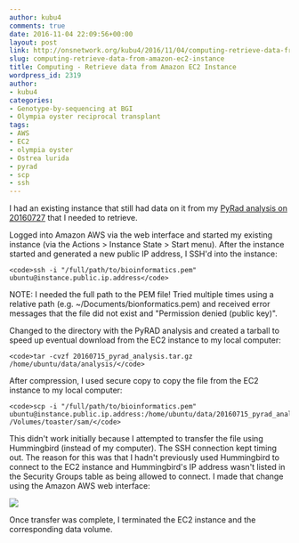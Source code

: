 ```yaml
---
author: kubu4
comments: true
date: 2016-11-04 22:09:56+00:00
layout: post
link: http://onsnetwork.org/kubu4/2016/11/04/computing-retrieve-data-from-amazon-ec2-instance/
slug: computing-retrieve-data-from-amazon-ec2-instance
title: Computing - Retrieve data from Amazon EC2 Instance
wordpress_id: 2319
author:
- kubu4
categories:
- Genotype-by-sequencing at BGI
- Olympia oyster reciprocal transplant
tags:
- AWS
- EC2
- olympia oyster
- Ostrea lurida
- pyrad
- scp
- ssh
---
```


I had an existing instance that still had data on it from my [PyRad analysis on 20160727](http://onsnetwork.org/kubu4/2016/07/27/data-analysis-pyrad-analysis-of-olympia-oyster-gbs-data/) that I needed to retrieve.

Logged into Amazon AWS via the web interface and started my existing instance (via the Actions > Instance State > Start menu). After the instance started and generated a new public IP address, I SSH'd into the instance:


    
    <code>ssh -i "/full/path/to/bioinformatics.pem" ubuntu@instance.public.ip.address</code>



NOTE: I needed the full path to the PEM file! Tried multiple times using a relative path (e.g. ~/Documents/bionformatics.pem) and received error messages that the file did not exist and "Permission denied (public key)".

Changed to the directory with the PyRAD analysis and created a tarball to speed up eventual download from the EC2 instance to my local computer:


    
    <code>tar -cvzf 20160715_pyrad_analysis.tar.gz /home/ubuntu/data/analysis/</code>



After compression, I used secure copy to copy the file from the EC2 instance to my local computer:


    
    <code>scp -i "/full/path/to/bioinformatics.pem" ubuntu@instance.public.ip.address:/home/ubuntu/data/20160715_pyrad_analysis.tar.gz /Volumes/toaster/sam/</code>



This didn't work initially because I attempted to transfer the file using Hummingbird (instead of my computer). The SSH connection kept timing out. The reason for this was that I hadn't previously used Hummingbird to connect to the EC2 instance and Hummingbird's IP address wasn't listed in the Security Groups table as being allowed to connect. I made that change using the Amazon AWS web interface:

[![](http://eagle.fish.washington.edu/Arabidopsis/20161104_ec2_security_groups.png)](http://eagle.fish.washington.edu/Arabidopsis/20161104_ec2_security_groups.png)

Once transfer was complete, I terminated the EC2 instance and the corresponding data volume.
